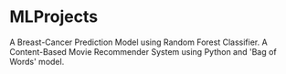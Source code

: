 # MLProjects
A Breast-Cancer Prediction Model using Random Forest Classifier.
A Content-Based Movie Recommender System using Python and 'Bag of Words' model.
